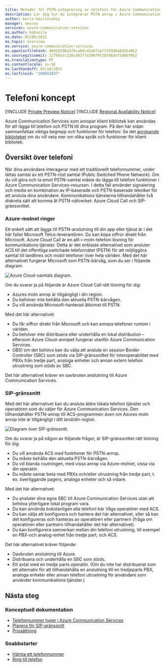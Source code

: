 ```yaml
---
title: Metoder för PSTN-integrering av telefoni för Azure Communication Services
description: Lär dig hur du integrerar PSTN-anrop i Azure Communication Services-programmet.
author: boris-bazilevskiy
manager: nmurav
services: azure-communication-services
ms.author: bobazile
ms.date: 02/09/2021
ms.topic: overview
ms.service: azure-communication-services
ms.openlocfilehash: 06029590a2fbca66cd3a672af3f93d6a842ba0b2
ms.sourcegitcommit: 227b9a1c120cd01f7a39479f20f883e75d86f062
ms.translationtype: MT
ms.contentlocale: sv-SE
ms.lasthandoff: 02/18/2021
ms.locfileid: "100651037"
---
```

# <a name="telephony-concepts"></a>Telefoni koncept

[!INCLUDE [Private Preview Notice](../../includes/private-preview-include.md)]
[!INCLUDE [Regional Availability Notice](../../includes/regional-availability-include.md)]

Azure Communication Services som anropar klient bibliotek kan användas för att lägga till telefoni och PSTN till dina program. På den här sidan sammanfattas viktiga begrepp och funktioner för telefoni. Se det [anropande biblioteket](../../quickstarts/voice-video-calling/calling-client-samples.md) om du vill veta mer om olika språk och funktioner för klient bibliotek.

## <a name="overview-of-telephony"></a>Översikt över telefoni
När dina användare interagerar med ett traditionellt telefonnummer, under lättas samtal av ett PSTN-röst samtal (Public Switched Phone Network). Om du vill göra och ta emot PSTN-samtal måste du lägga till telefoni funktioner i Azure Communication Services-resursen. I detta fall använder signalering och media en kombination av IP-baserade och PSTN-baserade tekniker för att ansluta dina användare. Kommunikations tjänsterna tillhandahåller två diskreta sätt att komma åt PSTN-nätverket: Azure Cloud Call och SIP-gränssnittet.

### <a name="azure-cloud-calling"></a>Azure-molnet ringer

Ett enkelt sätt att lägga till PSTN-anslutning till din app eller tjänst är i det här fallet Microsoft Telco-leverantören. Du kan köpa siffror direkt från Microsoft. Azure Cloud Call är en allt-i-moln-telefoni lösning för kommunikations tjänster. Detta är det enklaste alternativet som ansluter ACS till det offentliga switchade telefonnätet (PSTN) för att möjliggöra samtal till landlines och mobil telefoner över hela världen. Med det här alternativet fungerar Microsoft som PSTN-bärvåg, som du ser i följande diagram:

![Azure Cloud-samtals diagram.](../media/telephony-concept/azure-calling-diagram.png)

Om du svarar ja på följande är Azure Cloud Call rätt lösning för dig:
- Azures moln anrop är tillgängligt i din region.
- Du behöver inte behålla den aktuella PSTN-bärvågen.
- Du vill använda Microsoft-hanterad åtkomst till PSTN.

Med det här alternativet:
- Du får siffror direkt från Microsoft och kan anropa telefoner runtom i världen.
- Du behöver inte distribuera eller underhålla en lokal distribution – eftersom Azure Cloud-anropet fungerar utanför Azure Communication Services.
- OBS! om det behövs kan du välja att ansluta en session Border Controller (SBC) som stöds via SIP-gränssnittet för interoperabilitet med PBXs från tredje part, analoga enheter och annan extern telefoni utrustning som stöds av SBC.

Det här alternativet kräver en oavbruten anslutning till Azure Communication Services.

### <a name="sip-interface"></a>SIP-gränssnitt

Med det här alternativet kan du ansluta äldre lokala telefoni tjänster och operatören som du väljer för Azure Communication Services. Den tillhandahåller PSTN-anrop till ACS-programmen även om Azures moln anrop inte är tillgängligt i ditt land/din region. 

![Diagram över SIP-gränssnitt.](../media/telephony-concept/sip-interface-diagram.png)

Om du svarar ja på någon av följande frågor, är SIP-gränssnittet rätt lösning för dig:

- Du vill använda ACS med funktioner för PSTN-anrop.
- Du måste behålla den aktuella PSTN-bärvågen.
- Du vill blanda routningen, med vissa anrop via Azure-molnet, vissa via din operatör.
- Du måste samar beta med PBXs och/eller utrustning från tredje part, t. ex. överliggande pagers, analoga enheter och så vidare.

Med det här alternativet:

- Du ansluter dina egna SBC till Azure Communication Services utan att behöva ytterligare lokal program vara.
- Du kan använda bokstavligen alla telefoni bär Vågs operatörer med ACS.
- Du kan välja att konfigurera och hantera det här alternativet, eller så kan det konfigureras och hanteras av operatören eller partnern (fråga om operatören eller partnern tillhandahåller det här alternativet).
- Du kan konfigurera samverkan mellan din telefoni utrustning, till exempel en PBX-och analog-enhet från tredje part, och ACS.

Det här alternativet kräver följande:

- Oavbruten anslutning till Azure.
- Distribuera och underhålla en SBC som stöds.
- Ett avtal med en tredje parts operatör. (Om du inte har distribuerat som ett alternativ för att tillhandahålla en anslutning till en tredjeparts PBX, analoga enheter eller annan telefoni utrustning för användare som använder kommunikations tjänster.)

## <a name="next-steps"></a>Nästa steg

### <a name="conceptual-documentation"></a>Konceptuell dokumentation

- [Telefonnummer typer i Azure Communication Services](./plan-solution.md)
- [Planera för SIP-gränssnitt](./sip-interface-infrastructure.md)
- [Prissättning](../pricing.md)

### <a name="quickstarts"></a>Snabbstarter

- [Hämta ett telefonnummer](../../quickstarts/telephony-sms/get-phone-number.md)
- [Ring till telefon](../../quickstarts/voice-video-calling/pstn-call.md)
